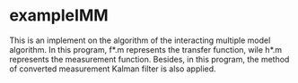 # exampleIMM
This is an implement on the algorithm of the interacting multiple model algorithm.
In this program, f*.m represents the transfer function, wile h*.m represents the measurement function.
Besides, in this program, the method of converted measurement Kalman filter is also applied.
